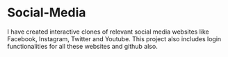 # Social-Media
I have created interactive clones of relevant social media websites like Facebook, Instagram, Twitter and Youtube. This project also includes login functionalities for all these websites and github also.
